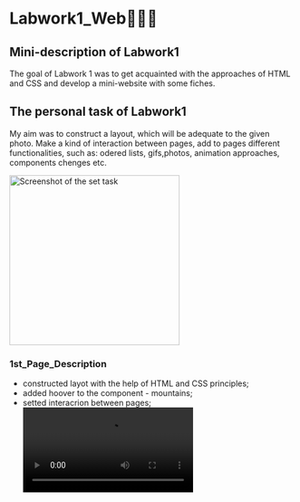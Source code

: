 # Labwork1_Web👩🏽‍💻
## Mini-description of Labwork1
The goal of Labwork 1 was to get acquainted with the approaches of HTML and CSS and develop a mini-website with some fiches.
## The personal task of Labwork1
My aim was to construct a layout, which will be adequate to the given photo. Make a kind of interaction between pages, add to pages different functionalities, such as: odered lists, gifs,photos, animation approaches, components chenges etc.
<p align="left">
  <img src="https://i.imgur.com/yAlXNlF.png" alt="Screenshot of the set task" width="300" />
</p>

### 1st_Page_Description
- constructed layot with the help of HTML and CSS principles;
- added hoover to the component - mountains;
- setted interacrion between pages;
  ![Page1](https://i.imgur.com/xaRnaa8.mp4)
  



